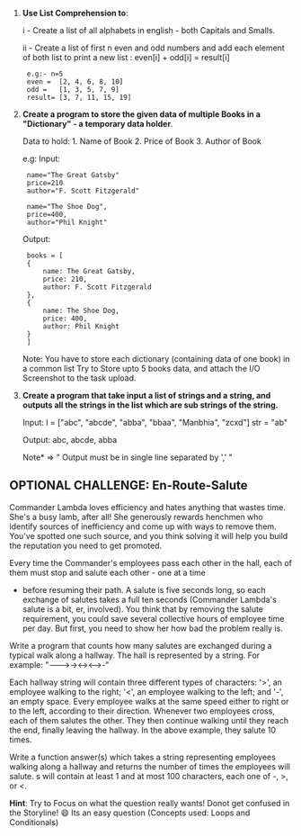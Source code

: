1. <b>Use List Comprehension to</b>:

    i  - Create a list of all alphabets in english - both Capitals and Smalls.

    ii - Create a list of first n even and odd numbers and add each element of
        both list to print a new list : even[i] + odd[i] = result[i]

        e.g:- n=5
        even =  [2, 4, 6, 8, 10]
        odd =   [1, 3, 5, 7, 9]
        result= [3, 7, 11, 15, 19]
    
2. <b>Create a program to store the given data of multiple Books in a "Dictionary" - a temporary data holder</b>.

    Data to hold: 1. Name of Book
                  2. Price of Book
                  3. Author of Book

    e.g: 
    Input:

        name="The Great Gatsby"
        price=210
        author="F. Scott Fitzgerald" 

        name="The Shoe Dog",
        price=400,
        author="Phil Knight"

    Output: 

        books = [
        {
            name: The Great Gatsby,
            price: 210,
            author: F. Scott Fitzgerald
        },
        {
            name: The Shoe Dog,
            price: 400,
            author: Phil Knight
        }
        ]
    
    Note: You have to store each dictionary (containing data of one book) in a common list
    Try to Store upto 5 books data, and attach the I/O Screenshot to the task upload.

3. <b>Create a program that take input a list of strings and a string,
    and outputs all the strings in the list which are sub strings of the string.</b>

    Input: l = ["abc", "abcde", "abba", "bbaa", "Manbhia", "zcxd"]
         str = "ab"

    Output: abc, abcde, abba
    
    Note* => " Output must be in single line separated by ',' "


## <b>OPTIONAL CHALLENGE: En-Route-Salute</b>

Commander Lambda loves efficiency and hates anything that wastes time.
She's a busy lamb, after all! She generously rewards henchmen who identify
sources of inefficiency and come up with ways to remove them.
You've spotted one such source, and you think solving it will help you build
the reputation you need to get promoted.

Every time the Commander's employees pass each other in the hall,
each of them must stop and salute each other - one at a time
- before resuming their path. A salute is five seconds long, so each 
exchange of salutes takes a full ten seconds 
(Commander Lambda's salute is a bit, er, involved). 
You think that by removing the salute requirement, 
you could save several collective hours of employee time per day. 
But first, you need to show her how bad the problem really is.

Write a program that counts how many salutes are exchanged during a typical walk
along a hallway. The hall is represented by a string. 
For example: "--->-><-><-->-"

Each hallway string will contain three different types of characters: 
'>', an employee walking to the right; 
'<', an employee walking to the left; 
and '-', an empty space. 
Every employee walks at the same speed either to right or to the left, 
according to their direction. Whenever two employees cross, 
each of them salutes the other. They then continue walking until they reach the end,
finally leaving the hallway. In the above example, they salute 10 times.

Write a function answer(s) which takes a string representing employees walking 
along a hallway and returns the number of times the employees will salute. 
s will contain at least 1 and at most 100 characters, each one of -, >, or <.

<b>Hint</b>: Try to Focus on what the question really wants! 
Donot get confused in the Storyline! 😄
Its an easy question (Concepts used: Loops and Conditionals)
